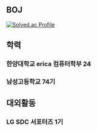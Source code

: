 ## BOJ
   [![Solved.ac Profile](http://mazassumnida.wtf/api/v2/generate_badge?boj=hi385790)](https://solved.ac/hi385790)

## 학력
### 한양대학교 erica 컴퓨터학부 24
### 남성고등학교 74기

## 대외활동
### LG SDC 서포터즈 1기
